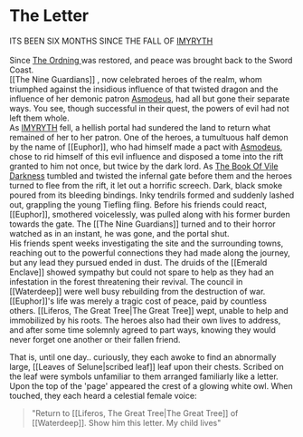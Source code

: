 # The Letter
ITS BEEN SIX MONTHS SINCE THE FALL OF [IMYRYTH](https://forgottenrealms.fandom.com/wiki/Iymrith)<br><br>
	Since [The Ordning ](https://forgottenrealms.fandom.com/wiki/Ordning_(social_structure)) was restored, and peace was brought back to the Sword Coast.<br>
	[[The Nine Guardians]] , now celebrated heroes of the realm, whom triumphed against the insidious influence of that twisted dragon and the influence of her demonic patron [Asmodeus](https://forgottenrealms.fandom.com/wiki/Asmodeus), had all but gone their separate ways. You see, though successful in their quest, the powers of evil had not left them whole. <br>
	As [IMYRYTH](https://forgottenrealms.fandom.com/wiki/Iymrith) fell, a hellish portal had sundered the land to return what remained of her to her patron. One of the heroes, a tumultuous half demon by the name of [[Euphor]], who had himself made a pact with [Asmodeus](https://forgottenrealms.fandom.com/wiki/Asmodeus), chose to rid himself of this evil influence and disposed a tome into the rift granted to him not once, but twice by the dark lord. As [The Book Of Vile Darkness](https://forgottenrealms.fandom.com/wiki/Book_of_Vile_Darkness) tumbled and twisted the infernal gate before them and the heroes turned to flee from the rift, it let out a horrific screech. Dark, black smoke poured from its bleeding bindings. Inky tendrils formed and suddenly lashed out, grappling the young Tiefling fling. Before his friends could react, [[Euphor]], smothered voicelessly, was pulled along with his former burden towards the gate. The [[The Nine Guardians]] turned and to their horror watched as in an instant, he was gone, and the portal shut.<br>
	His friends spent weeks investigating the site and the surrounding towns, reaching out to the powerful connections they had made along the journey, but any lead they pursued ended in dust. The druids of the [[Emerald Enclave]] showed sympathy but could not spare to help as they had an infestation in the forest threatening their revival. The council in [[Waterdeep]] were well busy rebuilding from the destruction of war. [[Euphor]]'s life was merely a tragic cost of peace, paid by countless others. [[Liferos, The Great Tree|The Great Tree]] wept, unable to help and immobilized by his roots. The heroes also had their own lives to address, and after some time solemnly agreed to part ways, knowing they would never forget one another or their fallen friend.

That is, until one day.. curiously, they each awoke to find an abnormally large, [[Leaves of Selune|scribed leaf]]  leaf upon their chests. Scribed on the leaf were symbols unfamiliar to them arranged familiarly like a letter. Upon the top of the 'page' appeared the crest of a glowing white owl. When touched, they each heard a celestial female voice: 
>"Return to [[Liferos, The Great Tree|The Great Tree]] of [[Waterdeep]]. Show him this letter. My child lives"
